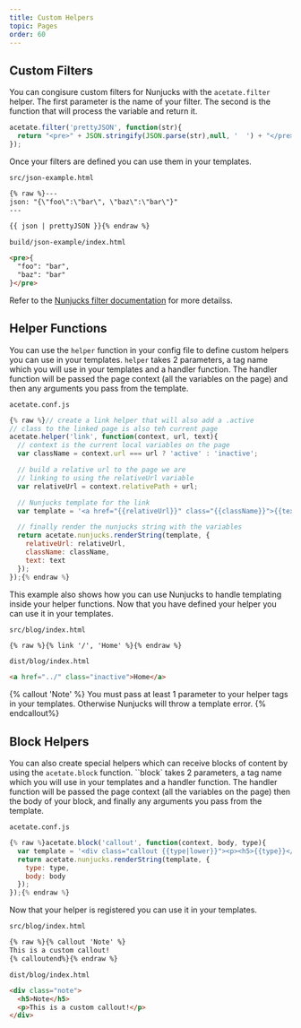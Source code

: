 ```yaml
---
title: Custom Helpers
topic: Pages
order: 60
---
```


## Custom Filters

You can congisure custom filters for Nunjucks with the `acetate.filter` helper. The first parameter is the name of your filter. The second is the function that will process the variable and return it.

```js
acetate.filter('prettyJSON', function(str){
  return "<pre>" + JSON.stringify(JSON.parse(str),null, '  ') + "</pre>";
});
```

Once your filters are defined you can use them in your templates.

<code class="filename">src/json-example.html</code>
```html
{% raw %}---
json: "{\"foo\":\"bar\", \"baz\":\"bar\"}"
---

{{ json | prettyJSON }}{% endraw %}
```

<code class="filename">build/json-example/index.html</code>
```html
<pre>{
  "foo": "bar",
  "baz": "bar"
}</pre>
```

Refer to the [Nunjucks filter documentation](https://mozilla.github.io/nunjucks/templating.html#filters) for more detailss.

## Helper Functions

You can use the `helper` function in your config file to define custom helpers you can use in your templates. `helper` takes 2 parameters, a tag name which you will use in your templates and a handler function. The handler function will be passed the page context (all the variables on the page) and then any arguments you pass from the template.

<code class="filename">acetate.conf.js</code>

```js
{% raw %}// create a link helper that will also add a .active 
// class to the linked page is also teh current page
acetate.helper('link', function(context, url, text){
  // context is the current local variables on the page
  var className = context.url === url ? 'active' : 'inactive';

  // build a relative url to the page we are
  // linking to using the relativeUrl variable
  var relativeUrl = context.relativePath + url;

  // Nunjucks template for the link
  var template = '<a href="{{relativeUrl}}" class="{{className}}">{{text}}</a>';

  // finally render the nunjucks string with the variables
  return acetate.nunjucks.renderString(template, {
    relativeUrl: relativeUrl,
    className: className,
    text: text
  });
});{% endraw %}
```

This example also shows how you can use Nunjucks to handle templating inside your helper functions. Now that you have defined your helper you can use it in your templates.

<code class="filename">src/blog/index.html</code>

```html
{% raw %}{% link '/', 'Home' %}{% endraw %}
```

<code class="filename">dist/blog/index.html</code>

```html
<a href="../" class="inactive">Home</a>
```

{% callout 'Note' %}
You must pass at least 1 parameter to your helper tags in your templates. Otherwise Nunjucks will throw a template error.
{% endcallout%}

## Block Helpers

You can also create special helpers which can receive blocks of content by using the `acetate.block` function. ``block` takes 2 parameters, a tag name which you will use in your templates and a handler function. The handler function will be passed the page context (all the variables on the page) then the body of your block, and finally any arguments you pass from the template.

<code class="filename">acetate.conf.js</code>

```js
{% raw %}acetate.block('callout', function(context, body, type){
  var template = '<div class="callout {{type|lower}}"><p><h5>{{type}}</h5>{{body}}</p></div>';
  return acetate.nunjucks.renderString(template, {
    type: type,
    body: body
  });
});{% endraw %}
```

Now that your helper is registered you can use it in your templates.

<code class="filename">src/blog/index.html</code>

```html
{% raw %}{% callout 'Note' %}
This is a custom callout!
{% calloutend%}{% endraw %}
```

<code class="filename">dist/blog/index.html</code>

```html
<div class="note">
  <h5>Note</h5>
  <p>This is a custom callout!</p>
</div>
```